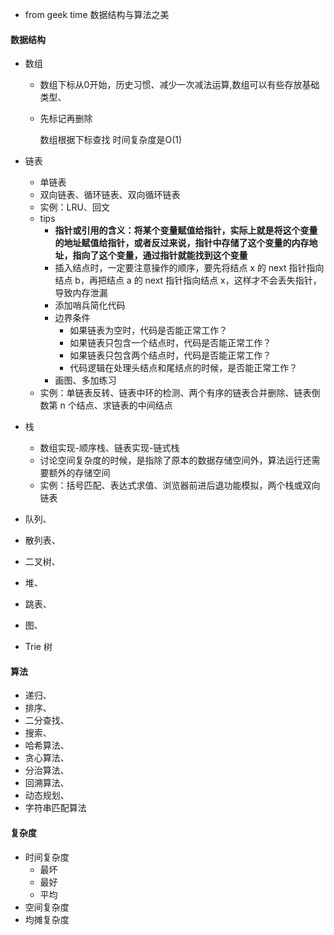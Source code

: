 * from geek time 数据结构与算法之美

#### 数据结构

* 数组

  * 数组下标从0开始，历史习惯、减少一次减法运算,数组可以有些存放基础类型、

  * 先标记再删除

    数组根据下标查找 时间复杂度是O(1)

* 链表

  * 单链表
  * 双向链表、循环链表、双向循环链表
  * 实例：LRU、回文
  * tips
    * **指针或引用的含义：将某个变量赋值给指针，实际上就是将这个变量的地址赋值给指针，或者反过来说，指针中存储了这个变量的内存地址，指向了这个变量，通过指针就能找到这个变量**
    * 插入结点时，一定要注意操作的顺序，要先将结点 x 的 next 指针指向结点 b，再把结点 a 的 next 指针指向结点 x，这样才不会丢失指针，导致内存泄漏
    * 添加哨兵简化代码
    * 边界条件
      * 如果链表为空时，代码是否能正常工作？
      * 如果链表只包含一个结点时，代码是否能正常工作？
      * 如果链表只包含两个结点时，代码是否能正常工作？
      * 代码逻辑在处理头结点和尾结点的时候，是否能正常工作？
    * 画图、多加练习
  * 实例：单链表反转、链表中环的检测、两个有序的链表合并删除、链表倒数第 n 个结点、求链表的中间结点

* 栈

  * 数组实现-顺序栈、链表实现-链式栈
  * 讨论空间复杂度的时候，是指除了原本的数据存储空间外，算法运行还需要额外的存储空间
  * 实例：括号匹配、表达式求值、浏览器前进后退功能模拟，两个栈或双向链表

* 队列、

* 散列表、

* 二叉树、

* 堆、

* 跳表、

* 图、

* Trie 树

#### 算法

* 递归、
* 排序、
* 二分查找、
* 搜索、
* 哈希算法、
* 贪心算法、
* 分治算法、
* 回溯算法、
* 动态规划、
* 字符串匹配算法

#### 复杂度

* 时间复杂度
  * 最坏
  * 最好
  * 平均
* 空间复杂度
* 均摊复杂度

